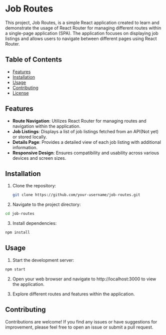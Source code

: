 # Job Routes

This project, Job Routes, is a simple React application created to learn and demonstrate the usage of React Router for managing different routes within a single-page application (SPA). The application focuses on displaying job listings and allows users to navigate between different pages using React Router.

## Table of Contents
- [Features](#features)
- [Installation](#installation)
- [Usage](#usage)
- [Contributing](#contributing)
- [License](#license)

## Features

- **Route Navigation**: Utilizes React Router for managing routes and navigation within the application.
- **Job Listings**: Displays a list of job listings fetched from an API(Not yet) or stored locally.
- **Details Page**: Provides a detailed view of each job listing with additional information.
- **Responsive Design**: Ensures compatibility and usability across various devices and screen sizes.

## Installation

1. Clone the repository:
   ```sh
   git clone https://github.com/your-username/job-routes.git
   ```

2. Navigate to the project directory:

```sh
cd job-routes
```

3. Install dependencies:

```sh
npm install
```

## Usage

1. Start the development server:

```sh
npm start
```

2. Open your web browser and navigate to http://localhost:3000 to view the application.

3. Explore different routes and features within the application.

## Contributing

Contributions are welcome! If you find any issues or have suggestions for improvement, please feel free to open an issue or submit a pull request.
